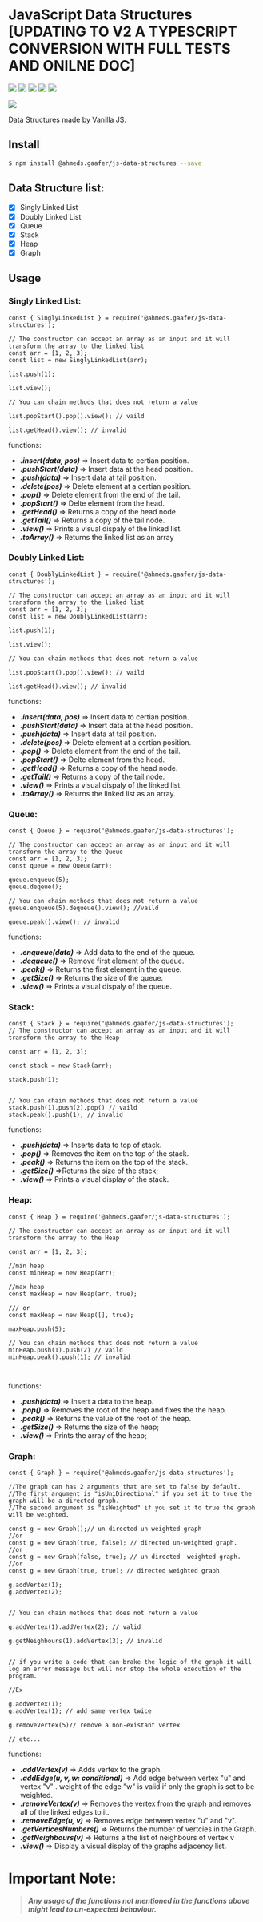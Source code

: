 # JavaScript Data Structures [UPDATING TO V2 A TYPESCRIPT CONVERSION WITH FULL TESTS AND ONILNE DOC]
<p align="">
  <a href="https://www.npmjs.com/package/@ahmeds.gaafer/js-data-structures" target="_blank"><img src="https://img.shields.io/npm/l/@ahmeds.gaafer/js-data-structures"></a>
  <a href="https://www.npmjs.com/package/@ahmeds.gaafer/js-data-structures" target="_blank"><img src="https://img.shields.io/bundlephobia/min/@ahmeds.gaafer/js-data-structures" ></a>
  <a href="https://codeclimate.com/github/ahmedgaafer/JS-Data-Structures"><img src="https://img.shields.io/codeclimate/maintainability-percentage/ahmedgaafer/JS-Data-Structures"></a>
  <a href="https://david-dm.org/ahmedgaafer/js-data-structures" title="dependencies status"><img src="https://david-dm.org/ahmedgaafer/js-data-structures/status.svg?style=flat-square"/></a>
  <a href="#"> <img src="https://img.shields.io/badge/testing-false-red"> </a>
</p>  
<p align="">
  <a href="https://discord.gg/TgVpvUN" target="_blank"><img src="https://img.shields.io/discord/712223278844084275?label=Discord&style=for-the-badge"></a>
</p>


Data Structures made by Vanilla JS.

## Install

```bash
$ npm install @ahmeds.gaafer/js-data-structures --save
```

## Data Structure list:

- [x] Singly Linked List
- [x] Doubly Linked List
- [x] Queue
- [x] Stack
- [x] Heap
- [x] Graph

## Usage

### Singly Linked List:

```JS
const { SinglyLinkedList } = require('@ahmeds.gaafer/js-data-structures');

// The constructor can accept an array as an input and it will transform the array to the linked list
const arr = [1, 2, 3];
const list = new SinglyLinkedList(arr);

list.push(1); 

list.view();

// You can chain methods that does not return a value

list.popStart().pop().view(); // vaild

list.getHead().view(); // invalid

```
functions:

- ***.insert(data, pos)*** => Insert data to certian position.
- ***.pushStart(data)*** => Insert data at the head position.
- ***.push(data)*** => Insert data at tail position.
- ***.delete(pos)*** => Delete element at a certian position.
- ***.pop()*** => Delete element from the end of the tail.
- ***.popStart()*** => Delte element from the head.
- ***.getHead()*** => Returns a copy of the head node.
- ***.getTail()*** => Returns a copy of the tail node.
- ***.view()*** => Prints a visual dispaly of the linked list.
- ***.toArray()*** => Returns the linked list as an array


### Doubly Linked List:

```JS
const { DoublyLinkedList } = require('@ahmeds.gaafer/js-data-structures');

// The constructor can accept an array as an input and it will transform the array to the linked list
const arr = [1, 2, 3];
const list = new DoublyLinkedList(arr);

list.push(1); 

list.view();

// You can chain methods that does not return a value

list.popStart().pop().view(); // vaild

list.getHead().view(); // invalid

```
functions:

- ***.insert(data, pos)*** => Insert data to certian position.
- ***.pushStart(data)*** => Insert data at the head position.
- ***.push(data)*** => Insert data at tail position.
- ***.delete(pos)*** => Delete element at a certian position.
- ***.pop()*** => Delete element from the end of the tail.
- ***.popStart()*** => Delte element from the head.
- ***.getHead()*** => Returns a copy of the head node.
- ***.getTail()*** => Returns a copy of the tail node.
- ***.view()*** => Prints a visual dispaly of the linked list.
- ***.toArray()*** => Returns the linked list as an array.

### Queue:

```JS
const { Queue } = require('@ahmeds.gaafer/js-data-structures');

// The constructor can accept an array as an input and it will transform the array to the Queue
const arr = [1, 2, 3];
const queue = new Queue(arr);

queue.enqueue(5);
queue.deqeue();

// You can chain methods that does not return a value
queue.enqueue(5).dequeue().view(); //vaild

queue.peak().view(); // invalid

```

functions:

- ***.enqueue(data)*** => Add data to the end of the queue.
- ***.dequeue()*** => Remove first element of the queue.
- ***.peak()*** => Returns the first element in the queue.
- ***.getSize()*** => Returns the size of the queue.
- ***.view()*** => Prints a visual dispaly of the queue.

### Stack:

```JS
const { Stack } = require('@ahmeds.gaafer/js-data-structures');
// The constructor can accept an array as an input and it will transform the array to the Heap

const arr = [1, 2, 3];

const stack = new Stack(arr);

stack.push(1);


// You can chain methods that does not return a value
stack.push(1).push(2).pop() // vaild
stack.peak().push(1); // invalid

```
functions:

- ***.push(data)*** => Inserts data to top of stack.
- ***.pop()*** => Removes the item on the top of the stack.
- ***.peak()*** => Returns the item on the top of the stack.
- ***.getSize()*** =>Returns the size of the stack;
- ***.view()*** => Prints a visual display of the stack.


### Heap:

```JS
const { Heap } = require('@ahmeds.gaafer/js-data-structures');

// The constructor can accept an array as an input and it will transform the array to the Heap

const arr = [1, 2, 3];

//min heap
const minHeap = new Heap(arr);

//max heap
const maxHeap = new Heap(arr, true);

/// or 
const maxHeap = new Heap([], true);

maxHeap.push(5);

// You can chain methods that does not return a value
minHeap.push(1).push(2) // vaild
minHeap.peak().push(1); // invalid



```

functions:

- ***.push(data)*** => Insert a data to the heap.
- ***.pop()*** => Removes the root of the heap and fixes the the heap.
- ***.peak()*** => Returns the value of the root of the heap.
- ***.getSize()*** => Returns the size of the heap;
- ***.view()*** => Prints the array of the heap;

### Graph:

```JS
const { Graph } = require('@ahmeds.gaafer/js-data-structures');

//The graph can has 2 arguments that are set to false by default.
//The first argument is "isUniDirectional" if you set it to true the graph will be a directed graph.
//The second argument is "isWeighted" if you set it to true the graph will be weighted.

const g = new Graph();// un-directed un-weighted graph
//or
const g = new Graph(true, false); // directed un-weighted graph.
//or
const g = new Graph(false, true); // un-directed  weighted graph.
//or
const g = new Graph(true, true); // directed weighted graph

g.addVertex(1);
g.addVertex(2);


// You can chain methods that does not return a value

g.addVertex(1).addVertex(2); // valid

g.getNeighbours(1).addVertex(3); // invalid


// if you write a code that can brake the logic of the graph it will log an error message but will nor stop the whole execution of the program.

//Ex

g.addVertex(1);
g.addVertex(1); // add same vertex twice

g.removeVertex(5)// remove a non-existant vertex

// etc...

```

functions:

- ***.addVertex(v)*** => Adds vertex to the graph.
- ***.addEdge(u, v, w: conditional)*** => Add edge between vertex "u" and vertex "v" . weight of the edge "w" is valid if only the graph is set to be weighted.
- ***.removeVertex(v)*** => Removes the vertex from the graph and removes all of the linked edges to it.
- ***.removeEdge(u, v)*** => Removes edge between vertex "u" and "v".
- ***.getVerticesNumbers()*** => Returns the number of vertcies in the Graph.
- ***.getNeighbours(v)*** => Returns a the list of neighbours of vertex v
- ***.view()*** => Display a visual display of the graphs adjacency list.



# Important Note:

> ***Any usage of the functions not mentioned in the functions above might lead to un-expected behaviour.***
